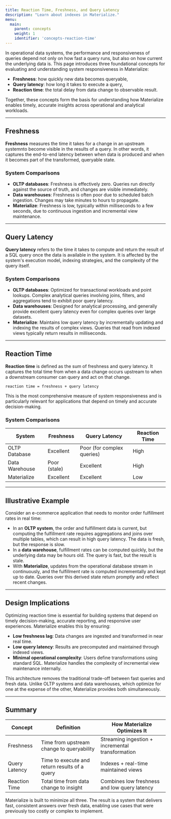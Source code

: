 ```yaml
---
title: Reaction Time, Freshness, and Query Latency
description: "Learn about indexes in Materialize."
menu:
  main:
    parent: concepts
    weight: 1
    identifier: 'concepts-reaction-time'
---
```


In operational data systems, the performance and responsiveness of queries depend not only on how fast a query runs, but also on how current the underlying data is. This page introduces three foundational concepts for evaluating and understanding system responsiveness in Materialize:

* **Freshness**: how quickly new data becomes queryable,
* **Query latency**: how long it takes to execute a query,
* **Reaction time**: the total delay from data change to observable result.

Together, these concepts form the basis for understanding how Materialize enables timely, accurate insights across operational and analytical workloads.

---

## Freshness

**Freshness** measures the time it takes for a change in an upstream systemnto become visible in the results of a query. In other words, it captures the end-to-end latency between when data is produced and when it becomes part of the transformed, queryable state.

### System Comparisons

* **OLTP databases**: Freshness is effectively zero. Queries run directly against the source of truth, and changes are visible immediately.
* **Data warehouses**: Freshness is often poor due to scheduled batch ingestion. Changes may take minutes to hours to propagate.
* **Materialize**: Freshness is low, typically within milliseconds to a few seconds, due to continuous ingestion and incremental view maintenance.

---

## Query Latency

**Query latency** refers to the time it takes to compute and return the result of a SQL query once the data is available in the system. It is affected by the system's execution model, indexing strategies, and the complexity of the query itself.

### System Comparisons

* **OLTP databases**: Optimized for transactional workloads and point lookups. Complex analytical queries involving joins, filters, and aggregations tend to exhibit poor query latency.
* **Data warehouses**: Designed for analytical processing, and generally provide excellent query latency even for complex queries over large datasets.
* **Materialize**: Maintains low query latency by incrementally updating and indexing the results of complex views. Queries that read from indexed views typically return results in milliseconds.

---

## Reaction Time

**Reaction time** is defined as the sum of freshness and query latency. It captures the total time from when a data change occurs upstream to when a downstream consumer can query and act on that change.

```
reaction time = freshness + query latency
```

This is the most comprehensive measure of system responsiveness and is particularly relevant for applications that depend on timely and accurate decision-making.

### System Comparisons

| System         | Freshness    | Query Latency              | Reaction Time |
| -------------- | ------------ | -------------------------- | ------------- |
| OLTP Database  | Excellent    | Poor (for complex queries) | High          |
| Data Warehouse | Poor (stale) | Excellent                  | High          |
| Materialize    | Excellent    | Excellent                  | Low           |

---

## Illustrative Example

Consider an e-commerce application that needs to monitor order fulfillment rates in real time:

* In an **OLTP system**, the order and fulfillment data is current, but computing the fulfillment rate requires aggregations and joins over multiple tables, which can result in high query latency. The data is fresh, but the response is slow.
* In a **data warehouse**, fulfillment rates can be computed quickly, but the underlying data may be hours old. The query is fast, but the result is stale.
* With **Materialize**, updates from the operational database stream in continuously, and the fulfillment rate is computed incrementally and kept up to date. Queries over this derived state return promptly and reflect recent changes.

---

## Design Implications

Optimizing reaction time is essential for building systems that depend on timely decision-making, accurate reporting, and responsive user experiences. Materialize enables this by ensuring:

* **Low freshness lag**: Data changes are ingested and transformed in near real time.
* **Low query latency**: Results are precomputed and maintained through indexed views.
* **Minimal operational complexity**: Users define transformations using standard SQL. Materialize handles the complexity of incremental view maintenance internally.

This architecture removes the traditional trade-off between fast queries and fresh data. Unlike OLTP systems and data warehouses, which optimize for one at the expense of the other, Materialize provides both simultaneously.

---

## Summary

| Concept       | Definition                                    | How Materialize Optimizes It                     |
| ------------- | --------------------------------------------- | ------------------------------------------------ |
| Freshness     | Time from upstream change to queryability     | Streaming ingestion + incremental transformation |
| Query Latency | Time to execute and return results of a query | Indexes + real-time maintained views             |
| Reaction Time | Total time from data change to insight        | Combines low freshness and low query latency     |

Materialize is built to minimize all three. The result is a system that delivers fast, consistent answers over fresh data, enabling use cases that were previously too costly or complex to implement.
